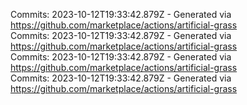 Commits: 2023-10-12T19:33:42.879Z - Generated via https://github.com/marketplace/actions/artificial-grass
<br>
Commits: 2023-10-12T19:33:42.879Z - Generated via https://github.com/marketplace/actions/artificial-grass
<br>
Commits: 2023-10-12T19:33:42.879Z - Generated via https://github.com/marketplace/actions/artificial-grass
<br>
Commits: 2023-10-12T19:33:42.879Z - Generated via https://github.com/marketplace/actions/artificial-grass
<br>
